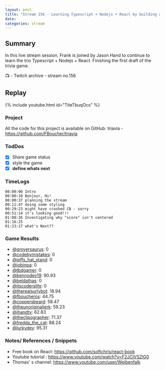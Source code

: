 ```yaml
---
layout: post
title: "Stream 156 - Learning Typescript + Nodejs + React by building a trivia game"
date: 
categories: stream
---
```


## Summary

In this live stream session, Frank is joined by Jason Hand to continue to learn the trio Typescript + Nodejs + React. Finishing the first draft of the trivia game. 

📺 - Twitch archive - stream no.156

## Replay

{% include youtube.html id="TiteTbuqOcs" %}
<br/><!--more-->

### Project

All the code for this project is available on GitHub: triavia - https://github.com/FBoucher/triavia

### TodDos

- [X] Share game status
- [X] style the game
- [X] **define whats next**

### TimeLogs

    00:00:00 Intro
    00:00:10 Bonjour, Hi!
    00:00:37 planning the stream
    00:11:47 doing some styling
    00:29:23 might have crashed CB - sorry
    00:51:14 it's looking good!!!
    01:08:36 Investigating why "score" isn't centered
    01:16:25 
    01:23:17 what's Next??

### Game Results

- [@groversaurus](https://www.twitch.tv/groversaurus): 0
- [@codebymistakes](https://www.twitch.tv/codebymistakes): 0
- [@jeffs_hat_stand](https://www.twitch.tv/jeffs_hat_stand): 0
- [@jobinpa](https://www.twitch.tv/jobinpa): 0
- [@tbdgamer](https://www.twitch.tv/tbdgamer): 0
- [@bennodev19](https://www.twitch.tv/bennodev19): 90.93
- [@beldathas](https://www.twitch.tv/beldathas): 0
- [@itscoderslife](https://www.twitch.tv/itscoderslife): 0
- [@therealsurlybot](https://www.twitch.tv/therealsurlybot): 18.94
- [@fboucheros](https://www.twitch.tv/fboucheros): 44.75
- [@coppersbeard](https://www.twitch.tv/coppersbeard): 58.47
- [@theunoriginaljerk](https://www.twitch.tv/theunoriginaljerk): 59.23
- [@jhandtv](https://www.twitch.tv/jhandtv): 62.83
- [@theclipographer](https://www.twitch.tv/theclipographer): 71.37
- [@fredda_the_cat](https://www.twitch.tv/fredda_the_cat): 88.24
- [@lurkydev](https://www.twitch.tv/lurkydev): 95.31

### Notes/ References / Snippets

- Free book on React: https://github.com/softchris/react-book
- Youtube tutorial : https://www.youtube.com/watch?v=F2JCjVSZlG0
- Thomas' s channel: https://www.youtube.com/user/Weibenfalk
